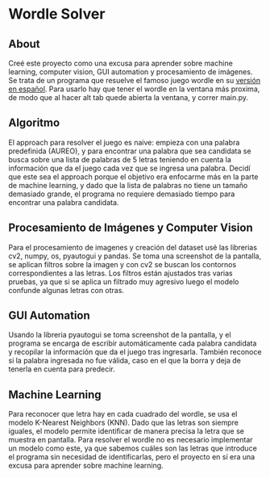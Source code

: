 # Wordle Solver

## About
Creé este proyecto como una excusa para aprender sobre machine learning, computer vision, GUI automation y procesamiento de imágenes. Se trata de un programa que resuelve el famoso juego wordle en su [versión en español](https://lapalabradeldia.com/). Para usarlo hay que tener el wordle en la ventana más proxima, de modo que al hacer alt tab quede abierta la ventana, y correr main.py.

## Algoritmo
El approach para resolver el juego es naive: empieza con una palabra predefinida (AUREO), y para encontrar una palabra que sea candidata se busca sobre una lista de palabras de 5 letras teniendo en cuenta la información que da el juego cada vez que se ingresa una palabra. Decidí que este sea el approach porque el objetivo era enfocarme más en la parte de machine learning, y dado que la lista de palabras no tiene un tamaño demasiado grande, el programa no requiere demasiado tiempo para encontrar una palabra candidata.

## Procesamiento de Imágenes y Computer Vision
Para el procesamiento de imagenes y creación del dataset usé las librerias cv2, numpy, os, pyautogui y pandas. Se toma una screenshot de la pantalla, se aplican filtros sobre la imagen y con cv2 se buscan los contornos correspondientes a las letras. Los filtros están ajustados tras varias pruebas, ya que si se aplica un filtrado muy agresivo luego el modelo confunde algunas letras con otras.

## GUI Automation
Usando la libreria pyautogui se toma screenshot de la pantalla, y el programa se encarga de escribir automáticamente cada palabra candidata y recopilar la información que da el juego tras ingresarla. También reconoce si la palabra ingresada no fue válida, caso en el que la borra y deja de tenerla en cuenta para predecir.

## Machine Learning
Para reconocer que letra hay en cada cuadrado del wordle, se usa el modelo K-Nearest Neighbors (KNN). Dado que las letras son siempre iguales, el modelo permite identificar de manera precisa la letra que se muestra en pantalla. Para resolver el wordle no es necesario implementar un modelo como este, ya que sabemos cuáles son las letras que introduce el programa sin necesidad de identificarlas, pero el proyecto en sí era una excusa para aprender sobre machine learning. 